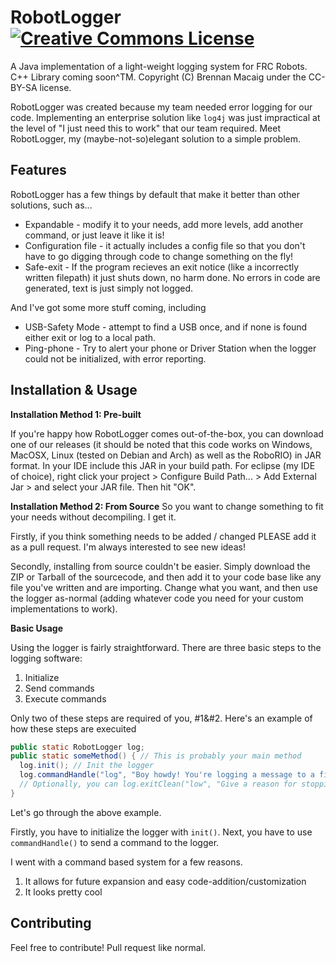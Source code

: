 # RobotLogger <a rel="license" href="http://creativecommons.org/licenses/by-sa/4.0/"><img alt="Creative Commons License" src="https://i.creativecommons.org/l/by-sa/4.0/88x31.png" /></a>
A Java implementation of a light-weight logging system for FRC Robots. C++ Library coming soon^TM. Copyright (C) Brennan Macaig under the CC-BY-SA license.

RobotLogger was created because my team needed error logging for our code. Implementing an enterprise solution like `log4j` was just impractical at the level of "I just need this to work" that our team required. Meet RobotLogger, my (maybe-not-so)elegant solution to a simple problem.

## Features
RobotLogger has a few things by default that make it better than other solutions, such as...

* Expandable - modify it to your needs, add more levels, add another command, or just leave it like it is!
* Configuration file - it actually includes a config file so that you don't have to go digging through code to change something on the fly!
* Safe-exit - If the program recieves an exit notice (like a incorrectly written filepath) it just shuts down, no harm done. No errors in code are generated, text is just simply not logged.

And I've got some more stuff coming, including

* USB-Safety Mode - attempt to find a USB once, and if none is found either exit or log to a local path.
* Ping-phone - Try to alert your phone or Driver Station when the logger could not be initialized, with error reporting.

## Installation & Usage
**Installation Method 1: Pre-built**

If you're happy how RobotLogger comes out-of-the-box, you can download one of our releases (it should be noted that this code works on Windows, MacOSX, Linux (tested on Debian and Arch) as well as the RoboRIO) in JAR format. In your IDE include this JAR in your build path. For eclipse (my IDE of choice), right click your project > Configure Build Path... > Add External Jar > and select your JAR file. Then hit "OK".

**Installation Method 2: From Source**
So you want to change something to fit your needs without decompiling. I get it.

Firstly, if you think something needs to be added / changed PLEASE add it as a pull request. I'm always interested to see new ideas!

Secondly, installing from source couldn't be easier. Simply download the ZIP or Tarball of the sourcecode, and then add it to your code base like any file you've written and are importing. Change what you want, and then use the logger as-normal (adding whatever code you need for your custom implementations to work).

**Basic Usage**

Using the logger is fairly straightforward. There are three basic steps to the logging software:

1. Initialize
2. Send commands
3. Execute commands

Only two of these steps are required of you, #1&#2. Here's an example of how these steps are execuited

```java
public static RobotLogger log;
public static someMethod() { // This is probably your main method
  log.init(); // Init the logger
  log.commandHandle("log", "Boy howdy! You're logging a message to a file!", "INFO"); // Log a message
  // Optionally, you can log.exitClean("low", "Give a reason for stopping all further logging");, however this will stop any future logging.
}
```

Let's go through the above example.

Firstly, you have to initialize the logger with `init()`. Next, you have to use `commandHandle()` to send a command to the logger.

I went with a command based system for a few reasons.

1. It allows for future expansion and easy code-addition/customization
2. It looks pretty cool

## Contributing

Feel free to contribute! Pull request like normal.
